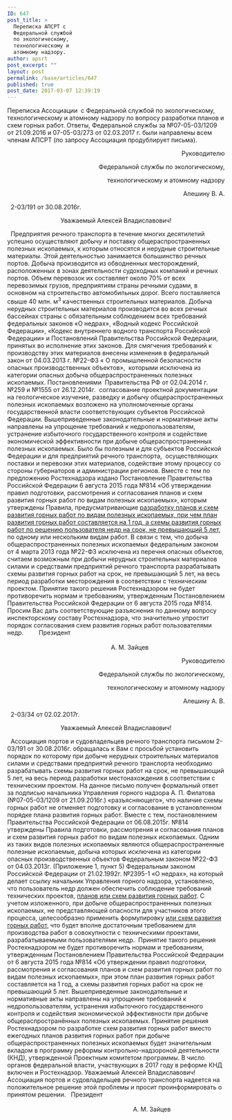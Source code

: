 ```yaml
---
ID: 647
post_title: >
  Переписка АПСРТ с
  Федеральной службой
  по экологическому,
  технологическому и
  атомному надзору.
author: apsrt
post_excerpt: ""
layout: post
permalink: /base/articles/647
published: true
post_date: 2017-03-07 12:39:19
---
```

Переписка Ассоциации  с Федеральной службой по экологическому, технологическому и атомному надзору по вопросу разработки планов и схем горных работ.
Ответы, Федеральной службы за №07-05-03/1209 от 21.09.2016 и 07-05-03/273 от 02.03.2017 г. были направлены всем членам АПСРТ (по запросу Ассоциация продублирует письма).
&nbsp;
&nbsp;
&nbsp;
&nbsp;
&nbsp;
<p style="text-align: right;">Руководителю</p>
<p style="text-align: right;">Федеральной службы по экологическому,</p>
<p style="text-align: right;">технологическому и атомному надзору</p>
<p style="text-align: right;">                                                                                                   Алешину В. А.</p>
&nbsp;
2-03/191 от 30.08.2016г.
&nbsp;
<p style="text-align: center;">Уважаемый Алексей Владиславович!</p>
&nbsp;
Предприятия речного транспорта в течение многих десятилетий успешно осуществляют добычу и поставку общераспространенных полезных ископаемых, к которым относятся и нерудные строительные материалы. Этой деятельностью занимается большинство речных портов. Добыча производится из обводненных месторождений, расположенных в зонах деятельности судоходных компаний и речных портов. Объем перевозок их составляет около 70% от всех перевозимых грузов, предприятиям страны речными судами, в основном на строительство автомобильных дорог. Всего поставляется свыше 40 млн. м<sup>3</sup> качественных строительных материалов. Добыча нерудных строительных материалов производится во всех речных бассейнах страны с обязательным соблюдением всех требований федеральных законов «О недрах», «Водный кодекс Российской Федерации», «Кодекс внутреннего водного транспорта Российской Федерации» и Постановлений Правительства Российской Федерации, принятых во исполнение этих законов. Для смягчения требований к производству этих материалов внесены изменения в федеральный закон от 04.03.2013 г. №22-ФЗ « О промышленной безопасности опасных производственных объектов»,  которыми исключена из категории опасных добыча общераспространенных полезных ископаемых.
Постановлениями  Правительства РФ от 02.04.2014 г. №259 и №1555 от 26.12.2014г.  согласование проектной документации на геологическое изучение, разведку и добычу общераспространенных полезных ископаемых возложено на уполномоченные органы государственной власти соответствующих субъектов Российской Федерации.
Вышеприведенные законодательные и нормативные акты направлены на упрощение требований к недропользователям, устранение избыточного государственного контроля и содействие экономической эффективности при добыче общераспространенных полезных ископаемых. Было бы полезным и для субъектов Российской Федерации и для предприятий речного транспорта,  осуществляющих поставки и перевозки этих материалов, содействие этому процессу со стороны губернаторов и администрации регионов.
Вместе с тем по предложению Ростехнадзора издано Постановление Правительства Российской Федерации 6 августа 2015 года №814 «Об утверждении правил подготовки, рассмотрения и согласования планов и схем развития горных работ по видам полезных ископаемых», которым утверждены Правила, предусматривающие <u>разработку планов и схем развития горных работ по видам полезных ископаемых, при чем план развития горных работ составляется на 1 год, а схемы развития горных работ по решению пользователя недр на срок, не превышающий 5 лет,</u> по одному или нескольким видам работ. В связи с тем, что добыча общераспространенных полезных ископаемых федеральным законом от 4 марта 2013 года №22-ФЗ исключена из перечня опасных объектов, считаем возможным при добычи нерудных строительных материалов силами и средствами предприятий речного транспорта разрабатывать схемы развития горных работ на срок, не превышающий 5 лет, на весь период разработки месторождения в соответствии с техническим проектом.
Принятие такого решения Ростехнадзором не будет противоречить нормам и требованиям, утвержденным Постановлением Правительства Российской Федерации от 6 августа 2015 года №814.
Просим Вас дать соответствующие разъяснения по данному вопросу инспекторскому составу Ростехнадзора, что значительно упростит порядок согласования схем развития горных работ пользователями недр.
&nbsp;
&nbsp;
&nbsp;
&nbsp;
Президент                                                                                                                                                                                                                                                                                        А. М. Зайцев
&nbsp;
<p style="text-align: right;">Руководителю</p>
<p style="text-align: right;"> Федеральной службы по экологическому,</p>
<p style="text-align: right;"> технологическому и атомному надзору</p>
<p style="text-align: right;">                                                                                                     Алешину А. В.</p>
&nbsp;
2-03/34 от 02.02.2017г.
&nbsp;
<p style="text-align: center;">Уважаемый Алексей Владиславович!</p>
&nbsp;
Ассоциация портов и судовладельцев речного транспорта письмом 2-03/191 от 30.08.2016г. обращалась к Вам с просьбой установить порядок по которому при добыче нерудных строительных материалов силами и средствами предприятий речного транспорта необходимо разрабатывать схемы развития горных работ на срок, не превышающий 5 лет, на весь период разработки местонахождения в соответствии с техническим проектом.
На данное письмо получен формальный ответ за подписью начальника Управления горного надзора А. П. Филатова (№07-05-03/1209 от 21.09.2016г.) «разъясняющего», что наличие схемы горных работ не отменяет подготовку и согласование в установленном порядке плана развития горных работ. Вместе с тем, постановлением Правительства Российской Федерации от 06.08.2015г. №814 утверждены Правила подготовки, рассмотрения и согласования планов и схем развития горных работ по видам полезных ископаемых. Одним из таких видов полезных ископаемых являются общераспространенные полезные ископаемые, добыча которых исключена из категории опасных производственных объектов Федеральным законом №22-ФЗ от 04.03.2013г. (Приложение 1, пункт 5) Федеральным законом Российской Федерации от 21.02.1992г. №2395-1 «О недрах», на который делает ссылку начальник Управления горного надзора, установлено, что пользователь недр должен обеспечить соблюдение требований технических проектов, <u>планов или схем развития горных работ</u>.
С учетом изложенного, при добыче общераспространенных полезных ископаемых, не представляющей опасности для участников этого процесса, целесообразно применить формулировку <u>или схем развития горных работ</u>, что будет вполне достаточным требованием для производства работ в совокупности с техническими проектами, разрабатываемыми пользователями недр.  Принятие такого решения Ростехнадзором не будет противоречить нормам и требованиям, утвержденным Постановлением Правительства Российской Федерации от 6 августа 2015 года №814 «Об утверждении правил подготовки, рассмотрения и согласования планов и схем развития горных работ по видам полезных ископаемых», при этом план развития горных работ составляется на 1 год, а схемы развития горных работ на срок не превышающий 5 лет.
Вышеприведенные законодательные и нормативные акты направлены на упрощение требований к недропользователям, устранения избыточного государственного контроля и содействия экономической эффективности при добыче общераспространённых полезных ископаемых.
Принятие решения Ростехнадзором по разработке схем развития горных работ вместо ежегодных планов развития горных работ при добыче общераспространенных полезных ископаемых будет значительным вкладом в программу реформы контрольно-надзороной деятельности (КНД), утвержденной Проектным комитетом программы. В число органов федеральной власти, участвующих в 2017 году в реформе КНД включен и Ростехнадзор.
Уважаемый Алексей Владиславович! Ассоциация портов и судовладельцев речного транспорта надеется на положительное решение этой проблемы и просит проинформировать о принятом решении.
&nbsp;
Президент                                                                                                                                                                                                                                                                                 А. М. Зайцев
&nbsp;